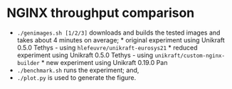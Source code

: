 # NGINX throughput comparison

* `./genimages.sh [1/2/3]` downloads and builds the tested images and takes about 4
   minutes on average;
      * original experiment using Unikraft 0.5.0 Tethys - using `hlefeuvre/unikraft-eurosys21`
      * reduced experiment using Unikraft 0.5.0 Tethys - using `unikraft/custom-nginx-builder`
      * new experiment using Unikraft 0.19.0 Pan
 * `./benchmark.sh` runs the experiment; and,
 * `./plot.py` is used to generate the figure.
